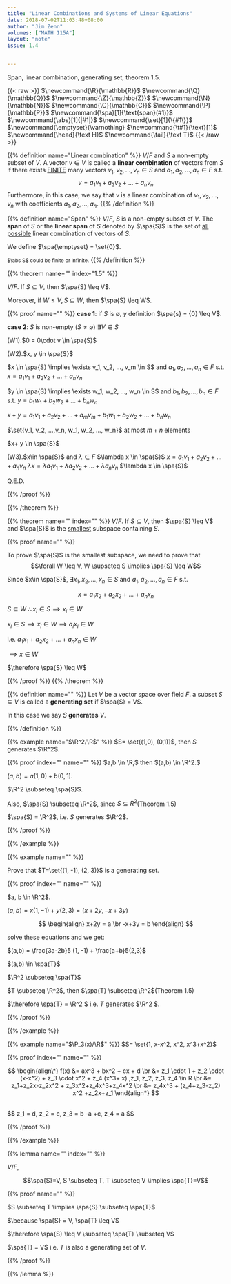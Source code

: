 ```yaml
---
title: "Linear Combinations and Systems of Linear Equations"
date: 2018-07-02T11:03:48+08:00
author: "Jim Zenn"
volumes: ["MATH 115A"]
layout: "note"
issue: 1.4


---
```


Span, linear combination, generating set, theorem 1.5.

<!--more-->

<div class="latex-macros">
  {{< raw >}}
    $\newcommand{\R}{\mathbb{R}}$
    $\newcommand{\Q}{\mathbb{Q}}$
    $\newcommand{\Z}{\mathbb{Z}}$
    $\newcommand{\N}{\mathbb{N}}$
    $\newcommand{\C}{\mathbb{C}}$
    $\newcommand{\P}{\mathbb{P}}$
    $\newcommand{\spa}[1]{\text{span}(#1)}$
    $\newcommand{\abs}[1]{|#1|}$
    $\newcommand{\set}[1]{\{#1\}}$
    $\newcommand{\emptyset}{\varnothing}
    $\newcommand{\t#1}{\text}[1]$
    $\newcommand{\head}{\text H}$
    $\newcommand{\tail}{\text T}$
  {{< /raw >}}
</div>


{{% definition name="Linear combination" %}}
$V/F$ and $S$ a non-empty subset of $V$. A vector $v \in V$ is called a **linear combination** of vectors from $S$ if there exists <u>FINITE</u> many vectors $v_1, v_2, ..., v_n \in S$ and $a_1, a_2, ..., a_n \in F$ s.t. $$v = a_1v_1 + a_2v_2 + ... + a_nv_n$$
Furthermore, in this case, we say that $v$ is a linear combination of $v_1, v_2, ..., v_n$ with coefficients $a_1, a_2, ..., a_n$.
{{% /definition %}}

{{% definition name="Span" %}}
$V/F$, $S$ is a non-empty subset of $V$.
The **span** of $S$ or the **linear span** of $S$ denoted by $\spa{S}$ is the set of <u>all possible</u> linear combination of vectors of $S$.

We define $\spa{\emptyset} = \set{0}$.

<small>$\abs S$ could be finite or infinite.</small>
{{% /definition %}}

{{% theorem name="" index="1.5" %}}

$V/F$. If $S \subseteq V$, then $\spa{S} \leq V$.

Moreover, if $W \leq V, S\subseteq W$, then $\spa{S} \leq W$.

{{% proof name="" %}}
**case 1**:
if $S$ is $\emptyset$, $y$ definition $\spa{s} = {0} \leq V$.

**case 2**:
$S$ is non-empty $(S \neq \emptyset)$
$\exists V \in S$

(W1).$0 = 0\cdot v \in \spa{S}$

(W2).$x, y \in \spa{S}$

$x \in \spa{S} \implies \exists v_1, v_2, ..., v_m \in S$ and $a_1, a_2, ..., a_n \in F$ s.t.
$x = a_1v_1 + a_2v_2 + ... + a_nv_n$


$y \in \spa{S} \implies \exists w_1, w_2, ..., w_n \in S$ and $b_1, b_2, ..., b_n \in F$ s.t.
$y = b_1w_1 + b_2w_2 + ... + b_nw_n$

$x + y = a_1v_1 + a_2v_2 + ... + a_mv_m + b_1w_1 + b_2w_2 + ... + b_nw_n$

$\set{v_1, v_2, ...,v_n, w_1, w_2, ..., w_n}$ at most $m+n$ elements

$x+ y \in \spa{S}$

(W3).$x\in \spa{S}$ and $\lambda \in F$
$\lambda x \in \spa{S}$
$x = a_1v_1 + a_2v_2 + ... + a_nv_n$
$\lambda x = \lambda a_1v_1 + \lambda a_2v_2 + ... + \lambda a_nv_n$
$\lambda x \in \spa{S}$

Q.E.D.

{{% /proof %}}

{{% /theorem %}}

{{% theorem name="" index="" %}}
$V/F$. If $S \subseteq V$, then $\spa{S} \leq V$ and $\spa{S}$ is the <u>smallest</u> subspace containing $S$.

{{% proof name="" %}}

To prove $\spa{S}$ is the smallest subspace, we need to prove that $$\forall W \leq V, W \supseteq S \implies \spa{S} \leq W$$

Since $x\in \spa{S}$, $\exists x_1, x_2,..., x_n \in S$ and $a_1, a_2, ..., a_n \in F$ s.t.

$$x = a_1x_2 + a_2x_2 + ... + a_nx_n$$

$S\subseteq W$
$\therefore x_i \in S \implies x_i \in W$

$x_i \in S \implies x_i \in W \implies a_ix_i \in W$

i.e. $a_1x_1 + a_2x_2 + ... + a_nx_n \in W$

$\implies x\in W$

$\therefore \spa{S} \leq W$

{{% /proof %}}
{{% /theorem %}}


{{% definition name="" %}}
Let $V$ be a vector space over field $F$. a subset $S \subseteq V$ is called a **generating set** if $\spa{S} = V$.

In this case we say $S$ **generates** $V$.

{{% /definition %}}

{{% example name="$\R^2/\R$" %}}
$S= \set{(1,0), (0,1)}$, then $S$ generates $\R^2$.

{{% proof index="" name="" %}}
$a,b \in \R,$ then $(a,b) \in \R^2.$

$(a, b) = a(1,0) + b(0,1).$

$\R^2 \subseteq \spa{S}$.

Also, $\spa{S} \subseteq \R^2$, since $S \subseteq R^2$(Theorem 1.5)

$\spa{S} = \R^2$, i.e. $S$ generates $\R^2$.

{{% /proof %}}


{{% /example %}}

{{% example name="" %}}

Prove that $T=\set{(1, -1), (2, 3)}$ is a generating set.

{{% proof index="" name="" %}}

$a, b \in \R^2$.

$(a,b) = x(1, -1) + y (2,3) = (x+2y, -x+ 3y)$

$$
\begin{align}
x+2y = a \br
-x+3y = b
\end{align}
$$

solve these equations and we get:

$(a,b) = \frac{3a-2b}5 (1, -1) + \frac{a+b}5(2,3)$

$(a,b) \in \spa{T}$

$\R^2 \subseteq \spa{T}$

$T \subseteq \R^2$, then $\spa{T} \subseteq \R^2$(Theorem 1.5)

$\therefore \spa{T} = \R^2 $ i.e. $T$ generates $\R^2 $.

{{% /proof %}}


{{% /example %}}

{{% example name="$\P_3(x)/\R$" %}}
$S= \set{1, x-x^2, x^2, x^3+x^2}$

{{% proof index="" name="" %}}

$$
\begin{align\*}
f(x) &= ax^3 + bx^2 + cx + d \br
&= z_1 \cdot 1 + z_2 \cdot (x-x^2) + z_3 \cdot x^2 + z_4 (x^3+  x) ,z_1, z_2, z_3, z_4 \in R \br
&= z_1+z_2x-z_2x^2 + z_3x^2+z_4x^3+z_4x^2 \br
&= z_4x^3 + (z_4+z_3-z_2) x^2 +z_2x+z_1
\end{align*}
$$

<br>
$$
z_1 = d,
z_2 = c,
z_3 = b -a +c,
z_4 = a
$$

{{% /proof %}}

{{% /example %}}


{{% lemma name="" index="" %}}

$V / F$,

$$\spa{S}=V, S \subseteq T, T \subseteq V \implies \spa{T}=V$$

{{% proof name="" %}}

$S \subseteq T \implies \spa{S} \subseteq \spa{T}$

$\because \spa{S} = V, \spa{T} \leq V$

$\therefore \spa{S} \leq V \subseteq \spa{T} \subseteq V$

$\spa{T} = V$ i.e. $T$ is also a generating set of $V$.

{{% /proof %}}

{{% /lemma %}}
